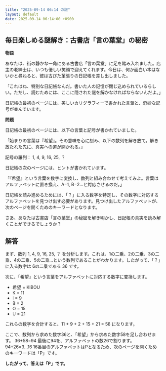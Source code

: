 ```yaml
---
title: "2025-09-14 06:14 の謎"
layout: default
date: 2025-09-14 06:14:00 +0900
---
```

## 毎日楽しめる謎解き：古書店「言の葉堂」の秘密

**物語**

あなたは、街の静かな一角にある古書店「言の葉堂」に足を踏み入れました。店主の老紳士は、いつも優しい笑顔で迎えてくれます。今日は、何か面白い本はないかと尋ねると、彼は古びた革張りの日記帳を差し出しました。

「これはね、特別な日記帳なんだ。書いた人の記憶が閉じ込められているらしい。ただし、読むためには、ここに隠された謎を解かなければならないんだよ。」

日記帳の最初のページには、美しいカリグラフィーで書かれた言葉と、奇妙な記号が並んでいます。

**問題**

日記帳の最初のページには、以下の言葉と記号が書かれていました。

「始まりの言葉は『希望』。その意味を心に刻み、以下の数列を解き放て。解き放たれた先に、真実への道が開かれる。」

記号の羅列：
1, 4, 9, 16, 25, ？

日記帳の次のページには、ヒントが書かれています。

「『希望』という言葉を数字に変換し、数列と組み合わせて考えてみよ。言葉はアルファベットに置き換え、A=1, B=2...と対応させるのだ。」

日記帳を読み進めるためには、「？」に入る数字を特定し、その数字に対応するアルファベットを見つけ出す必要があります。見つけ出したアルファベットが、次のページを開くためのキーワードとなります。

さあ、あなたは古書店「言の葉堂」の秘密を解き明かし、日記帳の真実を読み解くことができるでしょうか？

## 解答

まず、数列 1, 4, 9, 16, 25, ？ を分析します。これは、1の二乗、2の二乗、3の二乗、4の二乗、5の二乗…という数列であることがわかります。したがって、「？」に入る数字は 6の二乗である 36 です。

次に、「希望」という言葉をアルファベットに対応する数字に変換します。
*   希望 = KIBOU
*   K = 11
*   I = 9
*   B = 2
*   O = 15
*   U = 21

これらの数字を合計すると、11 + 9 + 2 + 15 + 21 = 58 になります。

ここで、数列から求めた数字36と、「希望」から求めた数字58を足し合わせます。
36+58=94
最後に94を、アルファベットの数26で割ります。94÷26=3...16
16番目のアルファベットはPとなるため、次のページを開くためのキーワードは「P」です。

**したがって、答えは「P」です。**
